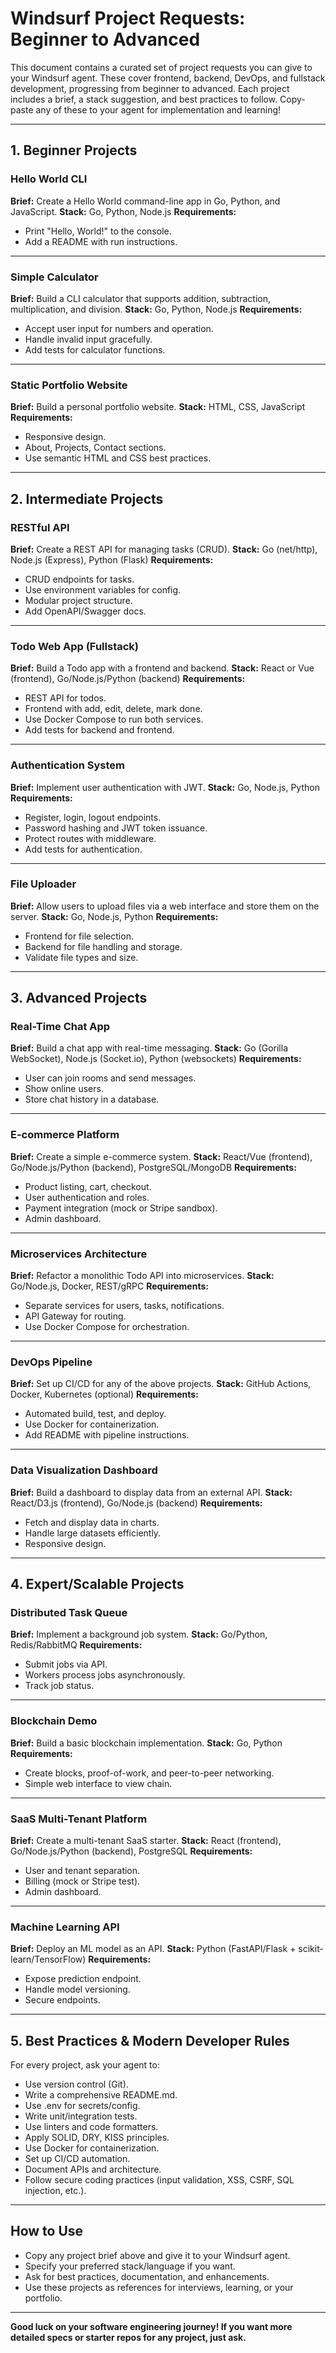 # Windsurf Project Requests: Beginner to Advanced

This document contains a curated set of project requests you can give to your Windsurf agent. These cover frontend, backend, DevOps, and fullstack development, progressing from beginner to advanced. Each project includes a brief, a stack suggestion, and best practices to follow. Copy-paste any of these to your agent for implementation and learning!

---

## 1. Beginner Projects

### Hello World CLI
**Brief:** Create a Hello World command-line app in Go, Python, and JavaScript.
**Stack:** Go, Python, Node.js
**Requirements:**
- Print "Hello, World!" to the console.
- Add a README with run instructions.

---

### Simple Calculator
**Brief:** Build a CLI calculator that supports addition, subtraction, multiplication, and division.
**Stack:** Go, Python, Node.js
**Requirements:**
- Accept user input for numbers and operation.
- Handle invalid input gracefully.
- Add tests for calculator functions.

---

### Static Portfolio Website
**Brief:** Build a personal portfolio website.
**Stack:** HTML, CSS, JavaScript
**Requirements:**
- Responsive design.
- About, Projects, Contact sections.
- Use semantic HTML and CSS best practices.

---

## 2. Intermediate Projects

### RESTful API
**Brief:** Create a REST API for managing tasks (CRUD).
**Stack:** Go (net/http), Node.js (Express), Python (Flask)
**Requirements:**
- CRUD endpoints for tasks.
- Use environment variables for config.
- Modular project structure.
- Add OpenAPI/Swagger docs.

---

### Todo Web App (Fullstack)
**Brief:** Build a Todo app with a frontend and backend.
**Stack:** React or Vue (frontend), Go/Node.js/Python (backend)
**Requirements:**
- REST API for todos.
- Frontend with add, edit, delete, mark done.
- Use Docker Compose to run both services.
- Add tests for backend and frontend.

---

### Authentication System
**Brief:** Implement user authentication with JWT.
**Stack:** Go, Node.js, Python
**Requirements:**
- Register, login, logout endpoints.
- Password hashing and JWT token issuance.
- Protect routes with middleware.
- Add tests for authentication.

---

### File Uploader
**Brief:** Allow users to upload files via a web interface and store them on the server.
**Stack:** Go, Node.js, Python
**Requirements:**
- Frontend for file selection.
- Backend for file handling and storage.
- Validate file types and size.

---

## 3. Advanced Projects

### Real-Time Chat App
**Brief:** Build a chat app with real-time messaging.
**Stack:** Go (Gorilla WebSocket), Node.js (Socket.io), Python (websockets)
**Requirements:**
- User can join rooms and send messages.
- Show online users.
- Store chat history in a database.

---

### E-commerce Platform
**Brief:** Create a simple e-commerce system.
**Stack:** React/Vue (frontend), Go/Node.js/Python (backend), PostgreSQL/MongoDB
**Requirements:**
- Product listing, cart, checkout.
- User authentication and roles.
- Payment integration (mock or Stripe sandbox).
- Admin dashboard.

---

### Microservices Architecture
**Brief:** Refactor a monolithic Todo API into microservices.
**Stack:** Go/Node.js, Docker, REST/gRPC
**Requirements:**
- Separate services for users, tasks, notifications.
- API Gateway for routing.
- Use Docker Compose for orchestration.

---

### DevOps Pipeline
**Brief:** Set up CI/CD for any of the above projects.
**Stack:** GitHub Actions, Docker, Kubernetes (optional)
**Requirements:**
- Automated build, test, and deploy.
- Use Docker for containerization.
- Add README with pipeline instructions.

---

### Data Visualization Dashboard
**Brief:** Build a dashboard to display data from an external API.
**Stack:** React/D3.js (frontend), Go/Node.js (backend)
**Requirements:**
- Fetch and display data in charts.
- Handle large datasets efficiently.
- Responsive design.

---

## 4. Expert/Scalable Projects

### Distributed Task Queue
**Brief:** Implement a background job system.
**Stack:** Go/Python, Redis/RabbitMQ
**Requirements:**
- Submit jobs via API.
- Workers process jobs asynchronously.
- Track job status.

---

### Blockchain Demo
**Brief:** Build a basic blockchain implementation.
**Stack:** Go, Python
**Requirements:**
- Create blocks, proof-of-work, and peer-to-peer networking.
- Simple web interface to view chain.

---

### SaaS Multi-Tenant Platform
**Brief:** Create a multi-tenant SaaS starter.
**Stack:** React (frontend), Go/Node.js/Python (backend), PostgreSQL
**Requirements:**
- User and tenant separation.
- Billing (mock or Stripe test).
- Admin dashboard.

---

### Machine Learning API
**Brief:** Deploy an ML model as an API.
**Stack:** Python (FastAPI/Flask + scikit-learn/TensorFlow)
**Requirements:**
- Expose prediction endpoint.
- Handle model versioning.
- Secure endpoints.

---

## 5. Best Practices & Modern Developer Rules

For every project, ask your agent to:
- Use version control (Git).
- Write a comprehensive README.md.
- Use .env for secrets/config.
- Write unit/integration tests.
- Use linters and code formatters.
- Apply SOLID, DRY, KISS principles.
- Use Docker for containerization.
- Set up CI/CD automation.
- Document APIs and architecture.
- Follow secure coding practices (input validation, XSS, CSRF, SQL injection, etc.).

---

## How to Use
- Copy any project brief above and give it to your Windsurf agent.
- Specify your preferred stack/language if you want.
- Ask for best practices, documentation, and enhancements.
- Use these projects as references for interviews, learning, or your portfolio.

---

**Good luck on your software engineering journey! If you want more detailed specs or starter repos for any project, just ask.**

